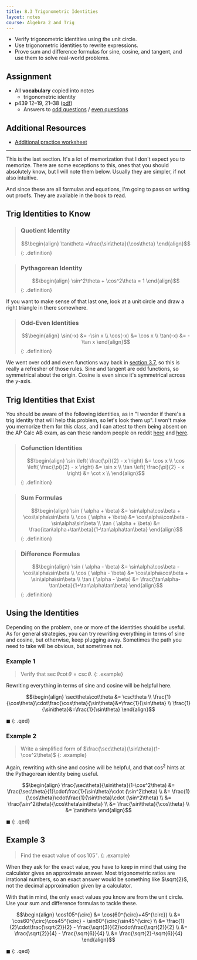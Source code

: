 ```yaml
---
title: 8.3 Trigonometric Identities
layout: notes
course: Algebra 2 and Trig
---
```


- Verify trigonometric identities using the unit circle.
- Use trigonometric identities to rewrite expressions.
- Prove sum and difference formulas for sine, cosine, and tangent, and use them to solve real-world problems.

## Assignment

- All **vocabulary** copied into notes
  - trigonometric identity
- p439 12–19, 21–38 ([pdf](./pdf/alg2-practice-0803.pdf))
  - Answers to [odd questions](../misc/alg2-odd-answers.pdf) / [even questions](../misc/alg2-even-answers.pdf)

## Additional Resources

- [Additional practice worksheet](./pdf/alg2-add-practice-0803.pdf)

---

This is the last section. It's a lot of memorization that I don't expect you to memorize. There are some exceptions to this, ones that you should absolutely know, but I will note them below. Usually they are simpler, if not also intuitive.

And since these are all formulas and equations, I'm going to pass on writing out proofs. They are available in the book to read.

## Trig Identities to Know

> ### Quotient Identity
>
> $$\begin{align}
> \tan\theta =\frac{\sin\theta}{\cos\theta}
> \end{align}$$
{: .definition}

> ### Pythagorean Identity
>
> $$\begin{align}
> \sin^2\theta + \cos^2\theta = 1
> \end{align}$$
{: .definition}

If you want to make sense of that last one, look at a unit circle and draw a right triangle in there somewhere.

> ### Odd-Even Identities
>
> $$\begin{align}
> \sin(-x) &= -\sin x \\
> \cos(-x) &= \cos x \\
> \tan(-x) &= -\tan x
> \end{align}$$
{: .definition}

We went over odd and even functions way back in [section 3.7](./3.7-transformations-of-polynomial-functions.md), so this is really a refresher of those rules. Sine and tangent are odd functions, so symmetrical about the origin. Cosine is even since it's symmetrical across the $y$-axis.

## Trig Identities that Exist

You should be aware of the following identities, as in "I wonder if there's a trig identity that will help this problem, so let's look them up". I won't make you memorize them for this class, and I can attest to them being absent on the AP Calc AB exam, as can these random people on reddit [here](https://www.reddit.com/r/apcalculus/comments/u48bmp/what_are_the_most_important_trig_identities_to/) and [here](https://www.reddit.com/r/APStudents/comments/ru3chu/what_trig_identities_do_i_need_for_the_calculus/).

> ### Cofunction Identities
>
> $$\begin{align}
> \sin \left( \frac{\pi}{2} - x \right) &= \cos x \\
> \cos \left( \frac{\pi}{2} - x \right) &= \sin x \\
> \tan \left( \frac{\pi}{2} - x \right) &= \cot x \\
> \end{align}$$
{: .definition}

> ### Sum Formulas
>
> $$\begin{align}
> \sin ( \alpha + \beta) &= \sin\alpha\cos\beta + \cos\alpha\sin\beta \\
> \cos ( \alpha + \beta) &= \cos\alpha\cos\beta - \sin\alpha\sin\beta \\
> \tan ( \alpha + \beta) &= \frac{\tan\alpha+\tan\beta}{1-\tan\alpha\tan\beta}
> \end{align}$$
{: .definition}

> ### Difference Formulas
>
> $$\begin{align}
> \sin ( \alpha - \beta) &= \sin\alpha\cos\beta - \cos\alpha\sin\beta \\
> \cos ( \alpha - \beta) &= \cos\alpha\cos\beta + \sin\alpha\sin\beta \\
> \tan ( \alpha - \beta) &= \frac{\tan\alpha-\tan\beta}{1+\tan\alpha\tan\beta}
> \end{align}$$
{: .definition}

## Using the Identities

Depending on the problem, one or more of the identities should be useful. As for general strategies, you can try rewriting everything in terms of sine and cosine, but otherwise, keep plugging away. Sometimes the path you need to take will be obvious, but sometimes not.

### Example 1

> Verify that $\sec\theta\cot\theta = \csc\theta$.
{: .example}

Rewriting everything in terms of sine and cosine will be helpful here.

$$\begin{align}
\sec\theta\cot\theta &= \csc\theta \\
\frac{1}{\cos\theta}\cdot\frac{\cos\theta}{\sin\theta}&=\frac{1}{\sin\theta} \\
\frac{1}{\sin\theta}&=\frac{1}{\sin\theta}
\end{align}$$

$\blacksquare$
{: .qed}

### Example 2

> Write a simplified form of $\frac{\sec\theta}{\sin\theta}(1-\cos^2\theta)$
{: .example}

Again, rewriting with sine and cosine will be helpful, and that $\cos^2$ hints at the Pythagorean identity being useful.

$$\begin{align}
\frac{\sec\theta}{\sin\theta}(1-\cos^2\theta)
  &= \frac{\sec\theta}{1}\cdot\frac{1}{\sin\theta}\cdot (\sin^2\theta) \\
  &= \frac{1}{\cos\theta}\cdot\frac{1}{\sin\theta}\cdot (\sin^2\theta) \\
  &= \frac{\sin^2\theta}{\cos\theta\sin\theta} \\
  &= \frac{\sin\theta}{\cos\theta} \\
  &= \tan\theta
\end{align}$$

$\blacksquare$
{: .qed}

## Example 3

> Find the exact value of $\cos105^{\circ}$.
{: .example}

When they ask for the exact value, you have to keep in mind that using the calculator gives an approximate answer. Most trigonometric ratios are irrational numbers, so an exact answer would be something like $\sqrt{2}$, not the decimal approximation given by a calculator.

With that in mind, the only exact values you know are from the unit circle. Use your sum and difference formulas to tackle these.

$$\begin{align}
\cos105^{\circ} &= \cos(60^{\circ}+45^{\circ}) \\
                &= \cos60^{\circ}\cos45^{\circ} - \sin60^{\circ}\sin45^{\circ} \\
                &= \frac{1}{2}\cdot\frac{\sqrt{2}}{2} - \frac{\sqrt{3}}{2}\cdot\frac{\sqrt{2}}{2} \\
                &= \frac{\sqrt{2}}{4} - \frac{\sqrt{6}}{4} \\
                &= \frac{\sqrt{2}-\sqrt{6}}{4}
\end{align}$$

$\blacksquare$
{: .qed}
